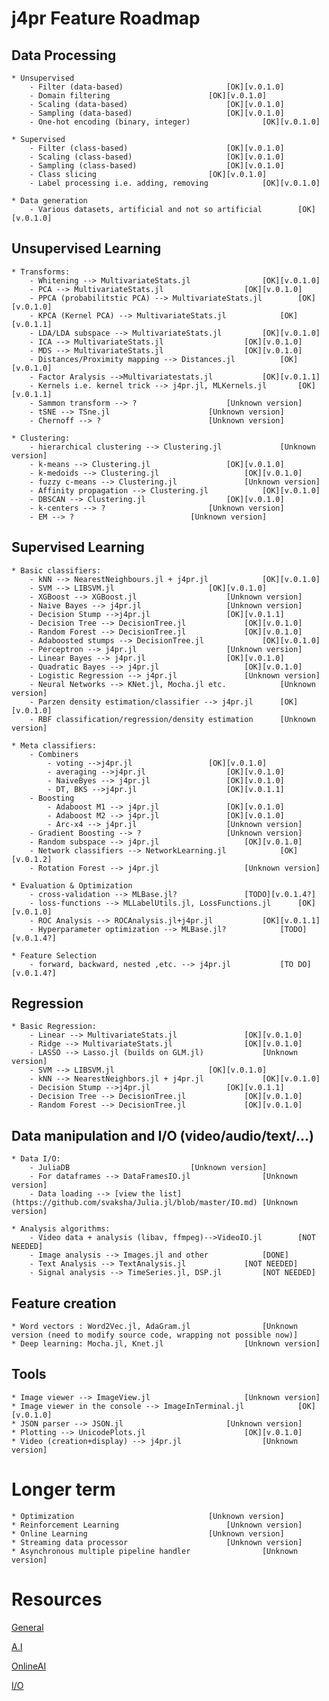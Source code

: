 # j4pr Feature Roadmap 

## Data Processing
	* Unsupervised
		- Filter (data-based)						[OK][v.0.1.0]
		- Domain filtering 						[OK][v.0.1.0]
		- Scaling (data-based)						[OK][v.0.1.0]
		- Sampling (data-based)						[OK][v.0.1.0]
		- One-hot encoding (binary, integer)				[OK][v.0.1.0]
	
	* Supervised
		- Filter (class-based)						[OK][v.0.1.0]
		- Scaling (class-based)						[OK][v.0.1.0]
		- Sampling (class-based)					[OK][v.0.1.0]
		- Class slicing							[OK][v.0.1.0]
		- Label processing i.e. adding, removing 			[OK][v.0.1.0]
	
	* Data generation							
		- Various datasets, artificial and not so artificial		[OK][v.0.1.0]

## Unsupervised Learning
	* Transforms:	 
		- Whitening --> MultivariateStats.jl				[OK][v.0.1.0]
		- PCA --> MultivariateStats.jl					[OK][v.0.1.0] 
		- PPCA (probabilitstic PCA) --> MultivariateStats.jl		[OK][v.0.1.0]
		- KPCA (Kernel PCA) --> MultivariateStats.jl			[OK][v.0.1.1]
		- LDA/LDA subspace --> MultivariateStats.jl			[OK][v.0.1.0] 
		- ICA --> MultivariateStats.jl					[OK][v.0.1.0] 
		- MDS --> MultivariateStats.jl					[OK][v.0.1.0]
		- Distances/Proximity mapping --> Distances.jl			[OK][v.0.1.0] 
		- Factor Aralysis -->Multivariatestats.jl			[OK][v.0.1.1]
		- Kernels i.e. kernel trick --> j4pr.jl, MLKernels.jl		[OK][v.0.1.1]
		- Sammon transform --> ?					[Unknown version]
		- tSNE --> TSne.jl 						[Unknown version] 
	 	- Chernoff --> ?						[Unknown version]

	* Clustering:
		- hierarchical clustering --> Clustering.jl 			[Unknown version] 
		- k-means --> Clustering.jl					[OK][v.0.1.0] 
		- k-medoids --> Clustering.jl					[OK][v.0.1.0] 
		- fuzzy c-means --> Clustering.jl				[Unknown version]	
		- Affinity propagation --> Clustering.jl			[OK][v.0.1.0] 
		- DBSCAN --> Clustering.jl					[OK][v.0.1.0] 
		- k-centers --> ?						[Unknown version]
		- EM --> ?							[Unknown version]



## Supervised Learning
	* Basic classifiers:
		- kNN --> NearestNeighbours.jl + j4pr.jl			[OK][v.0.1.0]
		- SVM --> LIBSVM.jl						[OK][v.0.1.0] 
		- XGBoost --> XGBoost.jl					[Unknown version]
		- Naive Bayes --> j4pr.jl					[Unknown version]
		- Decision Stump -->j4pr.jl					[OK][v.0.1.1]
		- Decision Tree --> DecisionTree.jl				[OK][v.0.1.0] 
		- Random Forest --> DecisionTree.jl				[OK][v.0.1.0] 
		- Adaboosted stumps --> DecisionTree.jl				[OK][v.0.1.0] 
		- Perceptron --> j4pr.jl					[Unknown version]
		- Linear Bayes --> j4pr.jl					[OK][v.0.1.0]
		- Quadratic Bayes --> j4pr.jl					[OK][v.0.1.0]
		- Logistic Regression --> j4pr.jl				[Unknown version]
		- Neural Networks --> KNet.jl, Mocha.jl etc.			[Unknown version]
		- Parzen density estimation/classifier --> j4pr.jl		[OK][v.0.1.0]
		- RBF classification/regression/density estimation		[Unknown version]

	* Meta classifiers:
		- Combiners
			- voting -->j4pr.jl					[OK][v.0.1.0]
			- averaging -->j4pr.jl					[OK][v.0.1.0]
			- NaiveByes --> j4pr.jl					[OK][v.0.1.0]
			- DT, BKS -->j4pr.jl					[OK][v.0.1.1]
		- Boosting 
			- Adaboost M1 --> j4pr.jl				[OK][v.0.1.0]
			- Adaboost M2 --> j4pr.jl				[OK][v.0.1.0]
			- Arc-x4 --> j4pr.jl					[Unknown version]	
		- Gradient Boosting --> ?					[Unknown version]
		- Random subspace --> j4pr.jl					[OK][v.0.1.0]
		- Network classifiers --> NetworkLearning.jl			[OK][v.0.1.2]
		- Rotation Forest --> j4pr.jl					[Unknown version]	

	* Evaluation & Optimization 
		- cross-validation --> MLBase.jl?				[TODO][v.0.1.4?] 
		- loss-functions --> MLLabelUtils.jl, LossFunctions.jl		[OK][v.0.1.0]
		- ROC Analysis --> ROCAnalysis.jl+j4pr.jl			[OK][v.0.1.1]
		- Hyperparameter optimization --> MLBase.jl?			[TODO][v.0.1.4?]

	* Feature Selection
		- forward, backward, nested ,etc. --> j4pr.jl			[TO DO][v.0.1.4?]

## Regression
	* Basic Regression:
		- Linear --> MultivariateStats.jl				[OK][v.0.1.0]
		- Ridge --> MultivariateStats.jl				[OK][v.0.1.0]
		- LASSO --> Lasso.jl (builds on GLM.jl)				[Unknown version]
	 	- SVM --> LIBSVM.jl						[OK][v.0.1.0]
	 	- kNN --> NearestNeighbors.jl + j4pr.jl				[OK][v.0.1.0]	
		- Decision Stump -->j4pr.jl					[OK][v.0.1.1]
		- Decision Tree --> DecisionTree.jl				[OK][v.0.1.0]
		- Random Forest --> DecisionTree.jl				[OK][v.0.1.0]



## Data manipulation and I/O (video/audio/text/...)
	* Data I/O:
		- JuliaDB							[Unknown version]
		- For dataframes --> DataFramesIO.jl				[Unknown version]
		- Data loading --> [view the list](https://github.com/svaksha/Julia.jl/blob/master/IO.md) [Unknown version]
	
	* Analysis algorithms:
		- Video data + analysis (libav, ffmpeg)-->VideoIO.jl		[NOT NEEDED] 
	 	- Image analysis --> Images.jl and other			[DONE] 
	 	- Text Analysis --> TextAnalysis.jl				[NOT NEEDED] 
		- Signal analysis --> TimeSeries.jl, DSP.jl			[NOT NEEDED] 



## Feature creation
	* Word vectors : Word2Vec.jl, AdaGram.jl				[Unknown version (need to modify source code, wrapping not possible now)] 
	* Deep learning: Mocha.jl, Knet.jl					[Unknown version] 



## Tools
	* Image viewer --> ImageView.jl						[Unknown version] 
	* Image viewer in the console --> ImageInTerminal.jl			[OK][v.0.1.0] 
	* JSON parser --> JSON.jl						[Unknown version] 
	* Plotting --> UnicodePlots.jl						[OK][v.0.1.0] 
	* Video (creation+display) --> j4pr.jl 					[Unknown version]



# Longer term
	* Optimization								[Unknown version]
	* Reinforcement Learning						[Unknown version]
	* Online Learning							[Unknown version]
	* Streaming data processor						[Unknown version]
	* Asynchronous multiple pipeline handler				[Unknown version] 


# Resources
[General](http://ucidatascienceinitiative.github.io/IntroToJulia/)

[A.I](https://github.com/svaksha/Julia.jl/blob/master/AI.md)

[OnlineAI](https://github.com/tbreloff/OnlineAI.jl)

[I/O](https://github.com/svaksha/Julia.jl/blob/master/IO.md)
